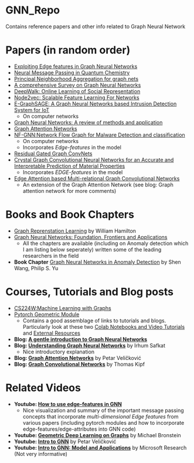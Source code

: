 # GNN_Repo
Contains reference papers and other info related to Graph Neural Network

# Papers (in random order)
- [Exploiting Edge features in Graph Neural Networks](https://arxiv.org/pdf/1809.02709.pdf)
- [Neural Message Passing in Quantum Chemistry](https://arxiv.org/pdf/1704.01212.pdf)
- [Principal Neighborhood Aggregation for graph nets](https://docs.google.com/viewer?url=https%3A%2F%2Farxiv.org%2Fpdf%2F2004.05718.pdf)
- [A comprehensive Survey on Graph Neural Networks](https://arxiv.org/pdf/1901.00596.pdf)
- [DeepWalk: Online Learning of Social Representation](https://arxiv.org/pdf/1403.6652.pdf)
- [Node2vec: Scalable Feature Learning For Networks](https://arxiv.org/abs/1607.00653)
- [E-GraphSAGE: A Graph Neural Networks based Intrusion Detection System for IoT](https://arxiv.org/abs/2103.16329) 
  - On computer networks
- [Graph Neural Networks: A review of methods and application](https://arxiv.org/abs/1812.08434)  
- [Graph Attention Networks](https://arxiv.org/abs/1710.10903v3) 
- [NF-GNN:Network Flow Graph for Malware Detection and classification](https://arxiv.org/pdf/2103.03939.pdf)
  - On computer networks
  - Incorporates *Edge-features* in the model
- [Residual Gated Graph ConvNets](https://arxiv.org/abs/1711.07553)
- [Crystal Graph Convolutional Neural Networks for an Accurate and
Interpretable Prediction of Material Properties](https://arxiv.org/pdf/1710.10324.pdf)
  - Incorporates *EDGE-features* in the model
- [Edge Attention based Multi-relational Graph Convolutional Networks](https://arxiv.org/pdf/1802.04944v1.pdf) 
  - An extension of the Graph Attention Network (see blog: Graph attention network for more comments)

# Books and Book Chapters
- [Graph Reprenstation Learning](https://www.cs.mcgill.ca/~wlh/grl_book/) by William Hamilton 
- [Graph Neural Networks: Foundation, Frontiers and Applications](https://graph-neural-networks.github.io/#tab-part3)
  - All the chapters are available (including on Anomaly detection which I am listing below seperately) written some of the leading researchers  in the field
- **Book Chapter** [Graph Neural Networks in Anomaly Detection](https://graph-neural-networks.github.io/static/file/chapter26.pdf) by Shen Wang, Philip S. Yu

# Courses, Tutorials and Blog posts
- [CS224W:Machine Learning with Graphs](https://web.stanford.edu/class/cs224w/)
- [Pytorch Geometric Module](https://pytorch-geometric.readthedocs.io/en/latest/notes/introduction.html)
  - Contains a good assemblage of links to tutorials and blogs. Particularly look at these two [Colab Notebooks and Video Tutorials](https://pytorch-geometric.readthedocs.io/en/latest/notes/colabs.html) and [External Resources](https://pytorch-geometric.readthedocs.io/en/latest/notes/resources.html) 
- **Blog: [A gentle introduction to Graph Neural Networks](https://distill.pub/2021/gnn-intro/#other-types-of-graphs-multigraphs-hypergraphs-hypernodes)**
- **Blog: [Understanding Graph Neural Networks](https://irhum.pubpub.org/pub/gnn/release/4)** by Irhum Safkat
  - Nice introductory explanation
- **Blog: [Graph Attention Networks](https://petar-v.com/GAT/)** by Petar Veličković
- **Blog: [Graph Convolutional Networks](https://tkipf.github.io/graph-convolutional-networks/)** by Thomas Kipf

# Related Videos
- **Youtube: [How to use edge-features in GNN](https://www.youtube.com/watch?v=mdWQYYapvR8)**
  - Nice visualization and summary of the important message passing concepts that incorporate *multi-dimensional Edge features* from various papers (including pytorch modules and how to incorporate edge-features/edge-attributes into GNN code)
-  **Youtube: [Geometric Deep Learning on Graphs](https://www.youtube.com/watch?v=b187J4ndZWY&list=WL&index=92&t=20s)** by Michael Bronstein
-  **Youtube: [Intro to GNN](https://www.youtube.com/watch?v=8owQBFAHw7E)** by Petar Veličković 
-  **Youtube: [Intro to GNN: Model and Applications](https://www.youtube.com/watch?v=zCEYiCxrL_0)** by Microsoft Research (Not very informative)  
